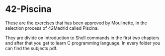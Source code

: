 # 42-Piscina

These are the exercises that has been approved by Moulinette, in the selection process of 42Madrid called Piscina.

They are divide on introduction to Shell commands in the first two chapters and after that you get to learn C programming language. In every folder you can find the subjects pdf.
